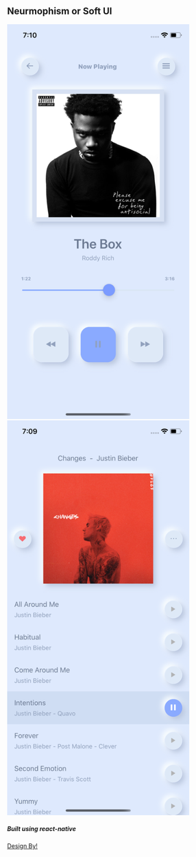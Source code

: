 ## Neurmophism or Soft UI 

<img src="readme/player.png" width="425"/> <img src="readme/album.png" width="425"/> 

##### Built using react-native

[Design By!](https://dribbble.com/shots/9517002--Light-Mode-Simple-Music-Player)
